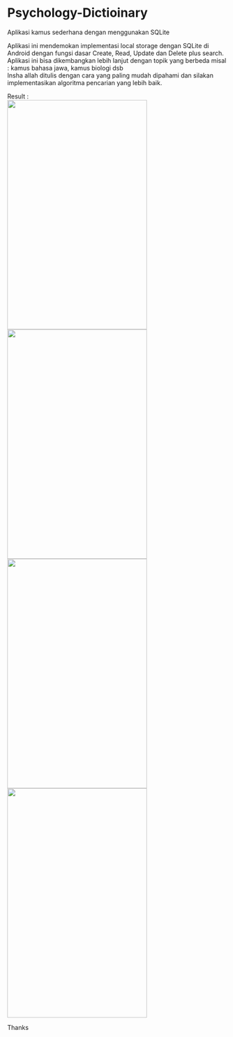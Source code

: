 # Psychology-Dictioinary
Aplikasi kamus sederhana dengan menggunakan SQLite

Aplikasi ini mendemokan implementasi local storage dengan SQLite di Android dengan fungsi dasar Create, Read, Update dan Delete plus search.<br>
Aplikasi ini bisa dikembangkan lebih lanjut dengan topik yang berbeda misal : kamus bahasa jawa, kamus biologi dsb<br>
Insha allah ditulis dengan cara yang paling mudah dipahami dan silakan implementasikan algoritma pencarian yang lebih baik. <br>

Result : <br>
<img src="http://sidiqpermana.com/images/code_lab_sess_3_a.png" width="320px" height="526px"/> <img src="http://sidiqpermana.com/images/code_lab_sess_3_b.png" width="320px" height="526px"/> <img src="http://sidiqpermana.com/images/code_lab_sess_3_c.png" width="320px" height="526px"/> <img src="http://sidiqpermana.com/images/code_lab_sess_3_d.png" width="320px" height="526px"/> 


Thanks
